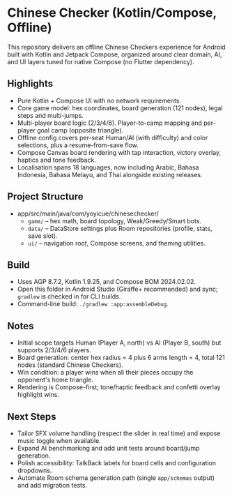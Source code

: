 # Chinese Checker (Kotlin/Compose, Offline)

This repository delivers an offline Chinese Checkers experience for Android built with Kotlin and Jetpack Compose, organized around clear domain, AI, and UI layers tuned for native Compose (no Flutter dependency).

## Highlights
- Pure Kotlin + Compose UI with no network requirements.
- Core game model: hex coordinates, board generation (121 nodes), legal steps and multi-jumps.
- Multi-player board logic (2/3/4/6). Player-to-camp mapping and per-player goal camp (opposite triangle).
- Offline config covers per-seat Human/AI (with difficulty) and color selections, plus a resume-from-save flow.
- Compose Canvas board rendering with tap interaction, victory overlay, haptics and tone feedback.
- Localisation spans 18 languages, now including Arabic, Bahasa Indonesia, Bahasa Melayu, and Thai alongside existing releases.

## Project Structure
- app/src/main/java/com/yoyicue/chinesechecker/
  - `game/` – hex math, board topology, Weak/Greedy/Smart bots.
  - `data/` – DataStore settings plus Room repositories (profile, stats, save slot).
  - `ui/` – navigation root, Compose screens, and theming utilities.

## Build
- Uses AGP 8.7.2, Kotlin 1.9.25, and Compose BOM 2024.02.02.
- Open this folder in Android Studio (Giraffe+ recommended) and sync; `gradlew` is checked in for CLI builds.
- Command-line build: `./gradlew :app:assembleDebug`.

## Notes
- Initial scope targets Human (Player A, north) vs AI (Player B, south) but supports 2/3/4/6 players.
- Board generation: center hex radius = 4 plus 6 arms length = 4, total 121 nodes (standard Chinese Checkers).
- Win condition: a player wins when all their pieces occupy the opponent's home triangle.
- Rendering is Compose-first; tone/haptic feedback and confetti overlay highlight wins.

## Next Steps
- Tailor SFX volume handling (respect the slider in real time) and expose music toggle when available.
- Expand AI benchmarking and add unit tests around board/jump generation.
- Polish accessibility: TalkBack labels for board cells and configuration dropdowns.
- Automate Room schema generation path (single `app/schemas` output) and add migration tests.
